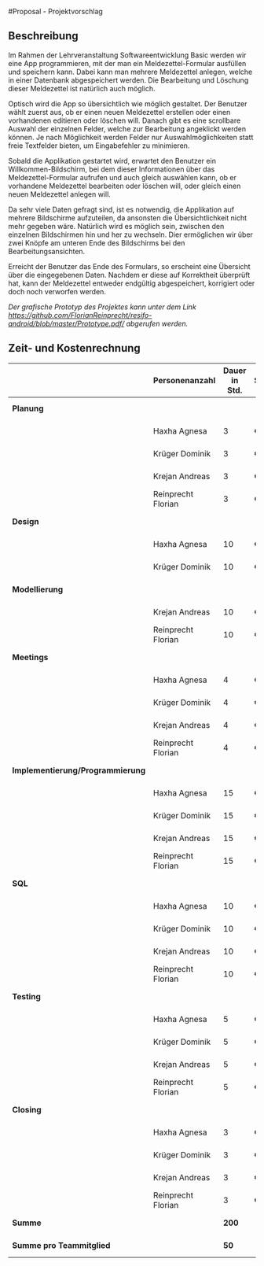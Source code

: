 #Proposal - Projektvorschlag

## Beschreibung

Im Rahmen der Lehrveranstaltung Softwareentwicklung Basic werden wir eine App programmieren, mit der man ein Meldezettel-Formular ausfüllen und speichern kann. Dabei kann man mehrere Meldezettel anlegen, welche in einer Datenbank abgespeichert werden. Die Bearbeitung und Löschung dieser Meldezettel ist natürlich auch möglich.
 
Optisch wird die App so übersichtlich wie möglich gestaltet. Der Benutzer wählt zuerst aus, ob er einen neuen Meldezettel erstellen oder einen vorhandenen editieren oder löschen will. Danach gibt es eine scrollbare Auswahl der einzelnen Felder, welche zur Bearbeitung angeklickt werden können. Je nach Möglichkeit werden Felder nur Auswahlmöglichkeiten statt freie Textfelder bieten, um Eingabefehler zu minimieren.
 
Sobald die Applikation gestartet wird, erwartet den Benutzer ein Willkommen-Bildschirm, bei dem dieser Informationen über das Meldezettel-Formular aufrufen und auch gleich auswählen kann, ob er vorhandene Meldezettel bearbeiten oder löschen will, oder gleich einen neuen Meldezettel anlegen will.
 
Da sehr viele Daten gefragt sind, ist es notwendig, die Applikation auf mehrere Bildschirme aufzuteilen, da ansonsten die Übersichtlichkeit nicht mehr gegeben wäre. Natürlich wird es möglich sein, zwischen den einzelnen Bildschirmen hin und her zu wechseln. Dier ermöglichen wir über zwei Knöpfe am unteren Ende des Bildschirms bei den Bearbeitungsansichten.
 
Erreicht der Benutzer das Ende des Formulars, so erscheint eine Übersicht über die eingegebenen Daten. Nachdem er diese auf Korrektheit überprüft hat, kann der Meldezettel entweder endgültig abgespeichert, korrigiert oder doch noch verworfen werden. 


*Der grafische Prototyp des Projektes kann unter dem Link https://github.com/FlorianReinprecht/resifo-android/blob/master/Prototype.pdf/ abgerufen werden.* 

## Zeit- und Kostenrechnung

|                                |  Personenanzahl    | Dauer in Std.| Stundensatz |  Kosten  |
|--------------------------------|--------------------|-------------|--------|-----------|
| **Planung**                        |                    |             |        | € 420,-   |
|                                | Haxha Agnesa       | 3           | € 35,- | € 105,-   |
|                                | Krüger Dominik     | 3           | € 35,- | € 105,-   |
|                                | Krejan Andreas     | 3           | € 35,- | € 105,-   |
|                                | Reinprecht Florian | 3           | € 35,- | € 105,-   |
| **Design**                         |                    |             |        | € 700,-   |
|                                | Haxha Agnesa       | 10          | € 35,- | € 350,-   |
|                                | Krüger Dominik     | 10          | € 35,- | € 350,-   |
| **Modellierung**                   |                    |             |        | € 700,-   |
|                                | Krejan Andreas     | 10          | € 35,- | € 350,-   |
|                                | Reinprecht Florian | 10          | € 35,- | € 350,-   |
| **Meetings**                       |                    |             |        | € 560,-   |
|                                | Haxha Agnesa       | 4           | € 35,- | € 140,-   |
|                                | Krüger Dominik     | 4           | € 35,- | € 140,-   |
|                                | Krejan Andreas     | 4           | € 35,- | € 140,-   |
|                                | Reinprecht Florian | 4           | € 35,- | € 140,-   |
| **Implementierung/Programmierung** |                    |             |        | € 2.100,- |
|                                | Haxha Agnesa       | 15          | € 35,- | € 525,-   |
|                                | Krüger Dominik     | 15          | € 35,- | € 525,-   |
|                                | Krejan Andreas     | 15          | € 35,- | € 525,-   |
|                                | Reinprecht Florian | 15          | € 35,- | € 525,-   |
| **SQL**                            |                    |             |        | € 1.400,- |
|                                | Haxha Agnesa       | 10          | € 35,- | € 350,-   |
|                                | Krüger Dominik     | 10          | € 35,- | € 350,-   |
|                                | Krejan Andreas     | 10          | € 35,- | € 350,-   |
|                                | Reinprecht Florian | 10          | € 35,- | € 350,-   |
| **Testing**                        |                    |             |        | € 700,-   |
|                                | Haxha Agnesa       | 5           | € 35,- | € 175,-   |
|                                | Krüger Dominik     | 5           | € 35,- | € 175,-   |
|                                | Krejan Andreas     | 5           | € 35,- | € 175,-   |
|                                | Reinprecht Florian | 5           | € 35,- | € 175,-   |
| **Closing**                        |                    |             |        | € 420,-   |
|                                | Haxha Agnesa       | 3           | € 35,- | € 105,-   |
|                                | Krüger Dominik     | 3           | € 35,- | € 105,-   |
|                                | Krejan Andreas     | 3           | € 35,- | € 105,-   |
|                                | Reinprecht Florian | 3           | € 35,- | € 105,-   |
| **Summe**                          |                    | **200**         |        | **€ 7.000,-**|
| **Summe pro Teammitglied**        |                    | **50**          |        | **€ 1.750,-**  |

